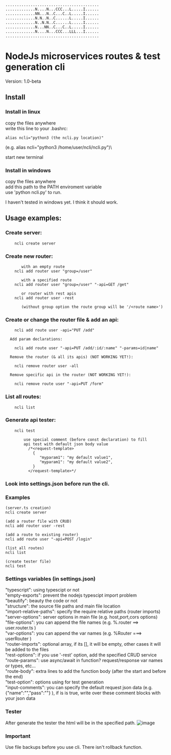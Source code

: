 ```
.........................................
.............N....N...CCC...L.....I......
.............NN...N..C...C..L.....I......
.............N.N..N..C......L.....I......
.............N..N.N..C......L.....I......
.............N...NN..C...C..L.....I......
.............N....N...CCC...LLL...I......
.........................................
```

# NodeJs microservices routes & test generation cli
Version: 1.0-beta

## Install

### Install in linux
copy the files anywhere\
write this line to your .bashrc:
```
alias ncli="python3 (the ncli.py location)"
```
(e.g. alias ncli="python3 /home/user/ncli/ncli.py")\

start new terminal

### Install in windows
copy the files anywhere\
add this path to the PATH enviroment variable\
use 'python ncli.py' to run.

I haven't tested in windows yet. I think it should work.

## Usage examples:

###  Create server:
```
    ncli create server
```

###  Create new router:
```
       with an empty route
    ncli add router user "group=/user"

       with a specified route
    ncli add router user "group=/user" "-api=GET /get"

       or router with rest apis
    ncli add router user -rest

       (without group option the route group will be '/<route name>')
```

###    Create or change the router file & add an api:
```
    ncli add route user -api="PUT /add"

  Add param declarations:

    ncli add route user "-api=PUT /add/:id/:name" "-params=id|name"

  Remove the router (& all its apis) (NOT WORKING YET!):

    ncli remove router user -all

  Remove specific api in the router (NOT WORKING YET!):

    ncli remove route user "-api=PUT /form"
```
###    List all routes:
```
    ncli list
```
###    Generate api tester:
```
    ncli test

        use special comment (before const declaration) to fill
        api test with default json body value
          /*<request-template>
            {
               "myparam1": "my default value1",
               "myparam1": "my default value2",
            }
          </request-template>*/
```
### Look into settings.json before run the cli.

### Examples
```
(server.ts creation)
ncli create server

(add a router file with CRUD)
ncli add router user -rest

(add a route to existing router)
ncli add route user "-api=POST /login"

(list all routes)
ncli list

(create tester file)
ncli test

```

### Settings variables (in settings.json)
"typescript": using typescipt or not\
"empty-exports": prevent the nodejs typescipt import problem\
"beautify": beauty the code or not\
"structure": the source file paths and main file location\
"import-relative-paths": specify the require relative paths (router imports)\
"server-options": server options in main file (e.g. host,port,cors options)\
"file-options": you can append the file names (e.g. %.router ==> user.router.ts )\
"var-options": you can append the var names (e.g. %Router ===> userRouter )\
"router-imports": optional array, if its [], it will be empty, other cases it will be added to the files\
"rest-options": if you use '-rest' option, add the specified CRUD service\
"route-params": use async/await in function? request/response var names or types, etc...\
"route-body": extra lines to add the function body (after the start and before the end)\
"test-option": options using for test generation\
"input-comments": you can specify the default request json data (e.g. {"name":"","pass":""} ), if is is true, write over these comment blocks with your json data

### Tester
After generate the tester the html will be in the specified path.
![image](https://github.com/user-attachments/assets/c9613fca-ae0f-4b03-a559-6d6634403e45)


### Important
Use file backups before you use cli. There isn't rollback function.



